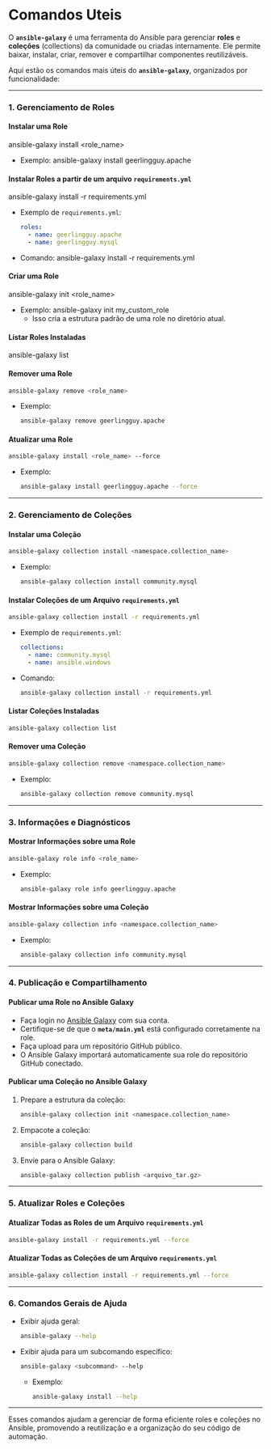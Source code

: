 # Comandos Uteis

O **`ansible-galaxy`** é uma ferramenta do Ansible para gerenciar **roles** e **coleções** (collections) da comunidade ou criadas internamente. Ele permite baixar, instalar, criar, remover e compartilhar componentes reutilizáveis.

Aqui estão os comandos mais úteis do **`ansible-galaxy`**, organizados por funcionalidade:

---

### **1. Gerenciamento de Roles**

#### **Instalar uma Role**
ansible-galaxy install <role_name>

- Exemplo:
  ansible-galaxy install geerlingguy.apache

#### **Instalar Roles a partir de um arquivo `requirements.yml`**
ansible-galaxy install -r requirements.yml
- Exemplo de `requirements.yml`:
  ```yaml
  roles:
    - name: geerlingguy.apache
    - name: geerlingguy.mysql
  ```
- Comando:
  ansible-galaxy install -r requirements.yml

#### **Criar uma Role**
ansible-galaxy init <role_name>

- Exemplo:
  ansible-galaxy init my_custom_role
  - Isso cria a estrutura padrão de uma role no diretório atual.

#### **Listar Roles Instaladas**
ansible-galaxy list

#### **Remover uma Role**
```bash
ansible-galaxy remove <role_name>
```
- Exemplo:
  ```bash
  ansible-galaxy remove geerlingguy.apache
  ```

#### **Atualizar uma Role**
```bash
ansible-galaxy install <role_name> --force
```
- Exemplo:
  ```bash
  ansible-galaxy install geerlingguy.apache --force
  ```

---

### **2. Gerenciamento de Coleções**

#### **Instalar uma Coleção**
```bash
ansible-galaxy collection install <namespace.collection_name>
```
- Exemplo:
  ```bash
  ansible-galaxy collection install community.mysql
  ```

#### **Instalar Coleções de um Arquivo `requirements.yml`**
```bash
ansible-galaxy collection install -r requirements.yml
```
- Exemplo de `requirements.yml`:
  ```yaml
  collections:
    - name: community.mysql
    - name: ansible.windows
  ```
- Comando:
  ```bash
  ansible-galaxy collection install -r requirements.yml
  ```

#### **Listar Coleções Instaladas**
```bash
ansible-galaxy collection list
```

#### **Remover uma Coleção**
```bash
ansible-galaxy collection remove <namespace.collection_name>
```
- Exemplo:
  ```bash
  ansible-galaxy collection remove community.mysql
  ```

---

### **3. Informações e Diagnósticos**

#### **Mostrar Informações sobre uma Role**
```bash
ansible-galaxy role info <role_name>
```
- Exemplo:
  ```bash
  ansible-galaxy role info geerlingguy.apache
  ```

#### **Mostrar Informações sobre uma Coleção**
```bash
ansible-galaxy collection info <namespace.collection_name>
```
- Exemplo:
  ```bash
  ansible-galaxy collection info community.mysql
  ```

---

### **4. Publicação e Compartilhamento**

#### **Publicar uma Role no Ansible Galaxy**
- Faça login no [Ansible Galaxy](https://galaxy.ansible.com) com sua conta.
- Certifique-se de que o **`meta/main.yml`** está configurado corretamente na role.
- Faça upload para um repositório GitHub público.
- O Ansible Galaxy importará automaticamente sua role do repositório GitHub conectado.

#### **Publicar uma Coleção no Ansible Galaxy**
1. Prepare a estrutura da coleção:
   ```bash
   ansible-galaxy collection init <namespace.collection_name>
   ```
2. Empacote a coleção:
   ```bash
   ansible-galaxy collection build
   ```
3. Envie para o Ansible Galaxy:
   ```bash
   ansible-galaxy collection publish <arquivo_tar.gz>
   ```

---

### **5. Atualizar Roles e Coleções**

#### **Atualizar Todas as Roles de um Arquivo `requirements.yml`**
```bash
ansible-galaxy install -r requirements.yml --force
```

#### **Atualizar Todas as Coleções de um Arquivo `requirements.yml`**
```bash
ansible-galaxy collection install -r requirements.yml --force
```

---

### **6. Comandos Gerais de Ajuda**

- Exibir ajuda geral:
  ```bash
  ansible-galaxy --help
  ```

- Exibir ajuda para um subcomando específico:
  ```bash
  ansible-galaxy <subcommand> --help
  ```
  - Exemplo:
    ```bash
    ansible-galaxy install --help
    ```

---

Esses comandos ajudam a gerenciar de forma eficiente roles e coleções no Ansible, promovendo a reutilização e a organização do seu código de automação.